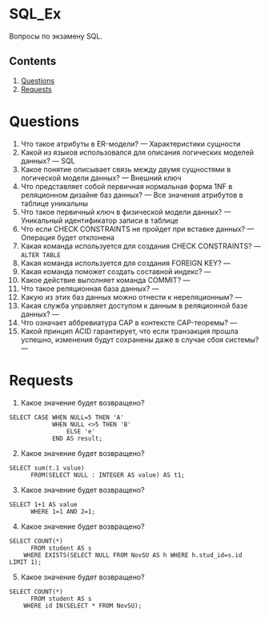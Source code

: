 # SQL_Ex

Вопросы по экзамену SQL.

## Contents

1. [Questions](#questions)
2. [Requests](#requests)

# Questions

1. Что такое атрибуты в ER-модели? — Характеристики сущности
2. Какой из языков использовался для описания логических моделей данных? — SQL
3. Какое понятие описывает связь между двумя сущностями в логической модели данных? — Внешний ключ
4. Что представляет собой первичная нормальная форма 1NF в реляционном дизайне баз данных? — Все значения атрибутов в таблице уникальны 
5. Что такое первичный ключ в физической модели данных? — Уникальный идентификатор записи в таблице
6. Что если CHECK CONSTRAINTS не пройдет при вставке данных? — Операция будет отклонена
7. Какая команда используется для создания CHECK CONSTRAINTS? — `ALTER TABLE`
8. Какая команда используется для создания FOREIGN KEY? —
9. Какая команда поможет создать составной индекс? —
10. Какое действие выполняет команда COMMIT? —
11. Что такое реляционная база данных? —
12. Какую из этих баз данных можно отнести к нереляционным? —
13. Какая служба управляет доступом к данным в реляционной базе данных? —
14. Что означает аббревиатура CAP в контексте CAP-теоремы? —
15. Какой принцип ACID гарантирует, что если транзакция прошла успешно, изменения будут сохранены даже в случае сбоя системы? —

# Requests

1. Какое значение будет возвращено?

```
SELECT CASE WHEN NULL=5 THEN 'A'
            WHEN NULL <>5 THEN 'B'
                ELSE 'e'
            END AS result;
```

2. Какое значение будет возвращено?

```
SELECT sum(t.1 value)
      FROM(SELECT NULL : INTEGER AS value) AS t1;
```

3. Какое значение будет возвращено?

```
SELECT 1+1 AS value
      WHERE 1=1 AND 2=1;
```

4. Какое значение будет возвращено?

```
SELECT COUNT(*)
      FROM student AS s
    WHERE EXISTS(SELECT NULL FROM NovSU AS h WHERE h.stud_id=s.id LIMIT 1);
```

5. Какое значение будет возвращено?

```
SELECT COUNT(*)
      FROM student AS s
    WHERE id IN(SELECT * FROM NovSU);
```
